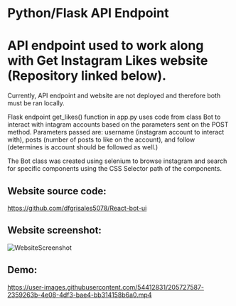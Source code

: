 
# Python/Flask API Endpoint

# API endpoint used to work along with Get Instagram Likes website (Repository linked below). 

Currently, API endpoint and website are not deployed and therefore both must be ran locally.

Flask endpoint get_likes() function in app.py uses code from class Bot to interact with intagram accounts based on the parameters sent on the POST method. Parameters passed are: username (instagram account to interact with), posts (number of posts to like on the account), and follow (determines is account should be followed as well.)

The Bot class was created using selenium to browse instagram and search for specific components using the CSS Selector path of the components. 

## Website source code:
https://github.com/dfgrisales5078/React-bot-ui

## Website screenshot:
![WebsiteScreenshot](https://user-images.githubusercontent.com/54412831/205728190-d618eb3d-d404-416b-92b4-41df8c0fad18.png)


## Demo:

https://user-images.githubusercontent.com/54412831/205727587-2359263b-4e08-4df3-bae4-bb314158b6a0.mp4


